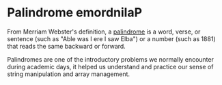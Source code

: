 # Palindrome emordnilaP

From Merriam Webster's definition, a [palindrome](https://www.merriam-webster.com/dictionary/palindrome) 
is a word, verse, or sentence (such as "Able was I ere I saw Elba") or a number (such as 1881) 
that reads the same backward or forward.

Palindromes are one of the introductory problems we normally encounter
during academic days, it helped us understand and practice our sense of
string manipulation and array management.

